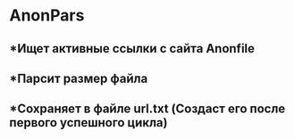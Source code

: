 # AnonPars
## *Ищет активные ссылки с сайта Anonfile 
## *Парсит размер файла  
## *Сохраняет в файле url.txt (Создаст его после первого успешного цикла)
